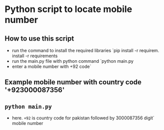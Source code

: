 # Python script to locate mobile number

## How to use this script

- run the command to install the required libraries `pip install -r requirem.                         install -r requirements
- run the main.py file with python command `python main.py
- enter a mobile number with +92 code`

## Example mobile number with country code '+923000087356'

## `python main.py`
- here.   `+92`  is country code for pakistan followed by 3000087356 digit` mobile number
